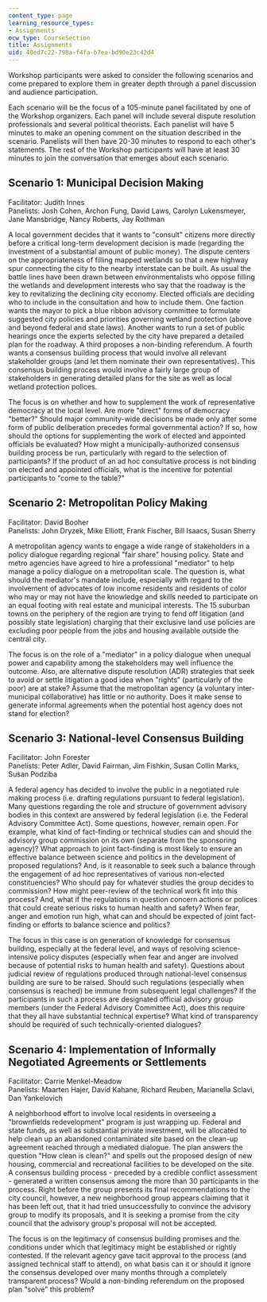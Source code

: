 ```yaml
---
content_type: page
learning_resource_types:
- Assignments
ocw_type: CourseSection
title: Assignments
uid: 40ed7c22-798a-f4fa-b7ea-bd90e23c42d4
---
```


Workshop participants were asked to consider the following scenarios and come prepared to explore them in greater depth through a panel discussion and audience participation.

Each scenario will be the focus of a 105-minute panel facilitated by one of the Workshop organizers. Each panel will include several dispute resolution professionals and several political theorists. Each panelist will have 5 minutes to make an opening comment on the situation described in the scenario. Panelists will then have 20-30 minutes to respond to each other's statements. The rest of the Workshop participants will have at least 30 minutes to join the conversation that emerges about each scenario.

Scenario 1: Municipal Decision Making
-------------------------------------

Facilitator: Judith Innes  
Panelists: Josh Cohen, Archon Fung, David Laws, Carolyn Lukensmeyer, Jane Mansbridge, Nancy Roberts, Jay Rothman

A local government decides that it wants to "consult" citizens more directly before a critical long-term development decision is made (regarding the investment of a substantial amount of public money). The dispute centers on the appropriateness of filling mapped wetlands so that a new highway spur connecting the city to the nearby interstate can be built. As usual the battle lines have been drawn between environmentalists who oppose filling the wetlands and development interests who say that the roadway is the key to revitalizing the declining city economy. Elected officials are deciding who to include in the consultation and how to include them. One faction wants the mayor to pick a blue ribbon advisory committee to formulate suggested city policies and priorities governing wetland protection (above and beyond federal and state laws). Another wants to run a set of public hearings once the experts selected by the city have prepared a detailed plan for the roadway. A third proposes a non-binding referendum. A fourth wants a consensus building process that would involve all relevant stakeholder groups (and let them nominate their own representatives). This consensus building process would involve a fairly large group of stakeholders in generating detailed plans for the site as well as local wetland protection polices.

The focus is on whether and how to supplement the work of representative democracy at the local level. Are more "direct" forms of democracy "better?" Should major community-wide decisions be made only after some form of public deliberation precedes formal governmental action? If so, how should the options for supplementing the work of elected and appointed officials be evaluated? How might a municipally-authorized consensus building process be run, particularly with regard to the selection of participants? If the product of an ad hoc consultative process is not binding on elected and appointed officials, what is the incentive for potential participants to "come to the table?"

Scenario 2: Metropolitan Policy Making
--------------------------------------

Facilitator: David Booher  
Panelists: John Dryzek, Mike Elliott, Frank Fischer, Bill Isaacs, Susan Sherry

A metropolitan agency wants to engage a wide range of stakeholders in a policy dialogue regarding regional "fair share" housing policy. State and metro agencies have agreed to hire a professional "mediator" to help manage a policy dialogue on a metropolitan scale. The question is, what should the mediator's mandate include, especially with regard to the involvement of advocates of low income residents and residents of color who may or may not have the knowledge and skills needed to participate on an equal footing with real estate and municipal interests. The 15 suburban towns on the periphery of the region are trying to fend off litigation (and possibly state legislation) charging that their exclusive land use policies are excluding poor people from the jobs and housing available outside the central city.

The focus is on the role of a "mediator" in a policy dialogue when unequal power and capability among the stakeholders may well influence the outcome. Also, are alternative dispute resolution (ADR) strategies that seek to avoid or settle litigation a good idea when "rights" (particularly of the poor) are at stake? Assume that the metropolitan agency (a voluntary inter-municipal collaborative) has little or no authority. Does it make sense to generate informal agreements when the potential host agency does not stand for election?

Scenario 3: National-level Consensus Building
---------------------------------------------

Facilitator: John Forester  
Panelists: Peter Adler, David Fairman, Jim Fishkin, Susan Collin Marks, Susan Podziba

A federal agency has decided to involve the public in a negotiated rule making process (i.e. drafting regulations pursuant to federal legislation). Many questions regarding the role and structure of government advisory bodies in this context are answered by federal legislation (i.e. the Federal Advisory Committee Act). Some questions, however, remain open. For example, what kind of fact-finding or technical studies can and should the advisory group commission on its own (separate from the sponsoring agency)? What approach to joint fact-finding is most likely to ensure an effective balance between science and politics in the development of proposed regulations? And, is it reasonable to seek such a balance through the engagement of ad hoc representatives of various non-elected constituencies? Who should pay for whatever studies the group decides to commission? How might peer-review of the technical work fit into this process? And, what if the regulations in question concern actions or polices that could create serious risks to human health and safety? When fear, anger and emotion run high, what can and should be expected of joint fact-finding or efforts to balance science and politics?

The focus in this case is on generation of knowledge for consensus building, especially at the federal level, and ways of resolving science-intensive policy disputes (especially when fear and anger are involved because of potential risks to human health and safety). Questions about judicial review of regulations produced through national-level consensus building are sure to be raised. Should such regulations (especially when consensus is reached) be immune from subsequent legal challenges? If the participants in such a process are designated official advisory group members (under the Federal Advisory Committee Act), does this require that they all have substantial technical expertise? What kind of transparency should be required of such technically-oriented dialogues?

Scenario 4: Implementation of Informally Negotiated Agreements or Settlements
-----------------------------------------------------------------------------

Facilitator: Carrie Menkel-Meadow  
Panelists: Maarten Hajer, David Kahane, Richard Reuben, Marianella Sclavi, Dan Yankelovich

A neighborhood effort to involve local residents in overseeing a "brownfields redevelopment" program is just wrapping up. Federal and state funds, as well as substantial private investment, will be allocated to help clean up an abandoned contaminated site based on the clean-up agreement reached through a mediated dialogue. The plan answers the question "How clean is clean?" and spells out the proposed design of new housing, commercial and recreational facilities to be developed on the site. A consensus building process - preceded by a credible conflict assessment - generated a written consensus among the more than 30 participants in the process. Right before the group presents its final recommendations to the city council, however, a new neighborhood group appears claiming that it has been left out, that it had tried unsuccessfully to convince the advisory group to modify its proposals, and it is seeking a promise from the city council that the advisory group's proposal will not be accepted.

The focus is on the legitimacy of consensus building promises and the conditions under which that legitimacy might be established or rightly contested. If the relevant agency gave tacit approval to the process (and assigned technical staff to attend), on what basis can it or should it ignore the consensus developed over many months through a completely transparent process? Would a non-binding referendum on the proposed plan "solve" this problem?